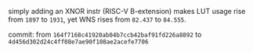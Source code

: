 simply adding an XNOR instr (RISC-V B-extension) makes LUT usage rise from `1897` to `1931`, yet WNS rises from `82.437` to `84.555`.

commit: from `164f7168c41920ab04b7ccb42baf91fd226a8892` to `4d456d302d24c4ff08e7ae90f108ae2acefe7706`
